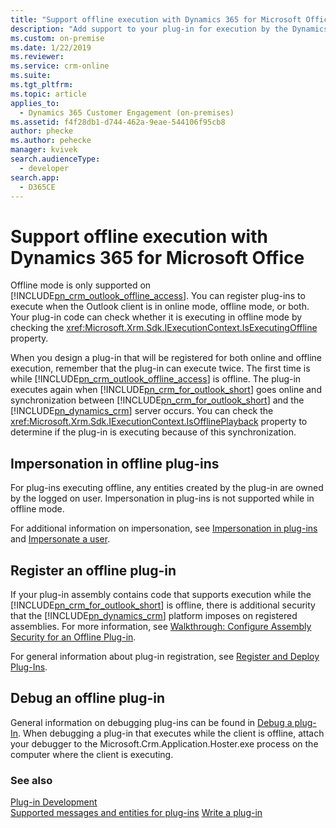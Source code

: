 ```yaml
---
title: "Support offline execution with Dynamics 365 for Microsoft Office (Developer Guide for Dynamics 365 Customer Engagement (on-premises)) | MicrosoftDocs"
description: "Add support to your plug-in for execution by the Dynamics 365 for Microsoft Office Outlook with Offline Access while the client is offline."
ms.custom: on-premise
ms.date: 1/22/2019
ms.reviewer: 
ms.service: crm-online
ms.suite: 
ms.tgt_pltfrm: 
ms.topic: article
applies_to: 
  - Dynamics 365 Customer Engagement (on-premises)
ms.assetid: f4f28db1-d744-462a-9eae-544106f95cb8
author: phecke
ms.author: pehecke
manager: kvivek
search.audienceType: 
  - developer
search.app: 
  - D365CE
---
```

# Support offline execution with Dynamics 365 for Microsoft Office

 Offline mode is only supported on [!INCLUDE[pn_crm_outlook_offline_access](../../includes/pn-crm-outlook-offline-access.md)]. You can register plug-ins to execute when the Outlook client is in online mode, offline mode, or both.  Your plug-in code can check whether it is executing in offline mode by checking the <xref:Microsoft.Xrm.Sdk.IExecutionContext.IsExecutingOffline> property.  
  
 When you design a plug-in that will be registered for both online and offline execution, remember that the plug-in can execute twice. The first time is while [!INCLUDE[pn_crm_outlook_offline_access](../../includes/pn-crm-outlook-offline-access.md)] is offline. The plug-in executes again when [!INCLUDE[pn_crm_for_outlook_short](../../includes/pn-crm-for-outlook-short.md)] goes online and synchronization between [!INCLUDE[pn_crm_for_outlook_short](../../includes/pn-crm-for-outlook-short.md)] and the [!INCLUDE[pn_dynamics_crm](../../includes/pn-dynamics-crm.md)] server occurs. You can check the <xref:Microsoft.Xrm.Sdk.IExecutionContext.IsOfflinePlayback> property to determine if the plug-in is executing because of this synchronization.

## Impersonation in offline plug-ins

For plug-ins executing offline, any entities created by the plug-in are owned by the logged on user. Impersonation in plug-ins is not supported while in offline mode.

For additional information on impersonation, see [Impersonation in plug-ins](impersonation-plugins.md) and [Impersonate a user](/powerapps/developer/common-data-service/impersonate-a-user).

## Register an offline plug-in

If your plug-in assembly contains code that supports execution while the [!INCLUDE[pn_crm_for_outlook_short](../../includes/pn-crm-for-outlook-short.md)] is offline, there is additional security that the [!INCLUDE[pn_dynamics_crm](../../includes/pn-dynamics-crm.md)] platform imposes on registered assemblies. For more information, see [Walkthrough: Configure Assembly Security for an Offline Plug-in](walkthrough-configure-assembly-security-offline-plugin.md).

For general information about plug-in registration, see [Register and Deploy Plug-Ins](register-deploy-plugins.md).

## Debug an offline plug-in

General information on debugging plug-ins can be found in [Debug a plug-In](debug-plugin.md). When debugging a plug-in that executes while the client is offline, attach your debugger to the Microsoft.Crm.Application.Hoster.exe process on the computer where the client is executing.
  
### See also  
[Plug-in Development](plugin-development.md)   
[Supported messages and entities for plug-ins](supported-messages-entities-plugin.md)
[Write a plug-in](/powerapps/developer/common-data-service/write-plug-in)
